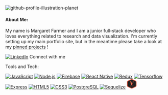 ![github-profile-illustration-planet](https://user-images.githubusercontent.com/43537116/148106022-c8c3463f-9ae4-4f3f-92af-87514d9de2a0.jpg)


#### About Me:

My name is Margaret Farmer and I am a junior full-stack developer who loves everything related to research and data visualization. 
I'm currently setting up my main portfolio site, but in the meantime please take a look at my [pinned projects](https://github.com/m-farmer) !

<a href="https://www.linkedin.com/in/margaret-farmer/" title="LinkedIn"><img src="https://github.com/get-icon/geticon/raw/master/icons/linkedin-icon.svg" alt="LinkedIn" width="21px" height="21px"></a> Connect with me


Tools and Tech:

<a href="https://developer.mozilla.org/en-US/docs/Web/JavaScript" title="JavaScript"><img src="https://github.com/get-icon/geticon/raw/master/icons/javascript.svg" alt="JavaScript" width="30px" height="30px"></a>
<a href="https://nodejs.org/" title="Node.js"><img src="https://github.com/get-icon/geticon/blob/master/icons/nodejs.svg" alt="Node.js" width="30px" height="30px"></a>
<a href="https://www.firebase.com/" title="Firebase"><img src="https://github.com/get-icon/geticon/raw/master/icons/firebase.svg" alt="Firebase" width="30px" height="30px"></a>
<a href="https://reactnative.dev/" title="ReactNative"><img src="https://github.com/get-icon/geticon/raw/master/icons/react.svg" alt="React Native" width="30px" height="30px"></a>
<a href="https://redux.js.org/" title="Redux"><img src="https://raw.githubusercontent.com/get-icon/geticon/master/icons/redux.svg" alt="Redux" width="30px" height="30px"></a>
<a href="https://www.tensorflow.org/js" title="Tensorflow"><img src="https://raw.githubusercontent.com/get-icon/geticon/master/icons/tensorflow.svg" alt="Tensorflow" width="30px" height="21px"></a>
<a href="https://expressjs.com/" title="Express"><img src="https://raw.githubusercontent.com/get-icon/geticon/master/icons/express.svg" alt="Express" width="30px" height="30px"></a>
<a href="https://developer.mozilla.org/en-US/docs/Glossary/HTML5" title="HTML5"><img src="https://github.com/get-icon/geticon/blob/master/icons/html-5.svg" alt="HTML5" width="30px" height="30px"></a>
<a href="https://www.w3.org/Style/CSS/Overview.en.html" title="CSS3" ><img src="https://github.com/get-icon/geticon/blob/master/icons/css-3.svg" alt="CSS3" width="30px" height="30px"></a>
<a href="https://www.postgresql.org/" title="PostgreSQL"><img src="https://github.com/get-icon/geticon/blob/master/icons/postgresql.svg" alt="PostgreSQL" width="30px" height="30px"></a>
<a href="https://sequelize.org/" title="Sequelize"><img src="https://github.com/get-icon/geticon/blob/master/icons/sequelize.svg" alt="Sequelize" width="30px" height="30px"></a>
<a href="https://formidable.com/open-source/victory/docs/native/" title="Victory Native"><img src="https://raw.githubusercontent.com/FormidableLabs/formidable-oss-badges/master/src/assets/featuredLogos/victory.svg?sanitize=true" alt="Victory Native" width="30px" height="30px"></a>


<!-- <a href="https://formidable.com/open-source/victory/docs/native/" style="text-decoration:none" title="VictoryNative" width="30px" height="30px">:chart_with_upwards_trend:</a>  -->
<!-- <a href="https://expo.dev/" style="text-decoration:none" title="Expo">:iphone:</a>  -->




<!---
m-farmer/m-farmer is a ✨ special ✨ repository because its `README.md` (this file) appears on your GitHub profile.
You can click the Preview link to take a look at your changes.
--->
[1]: https://www.linkedin.com/in/margaret-farmer/

